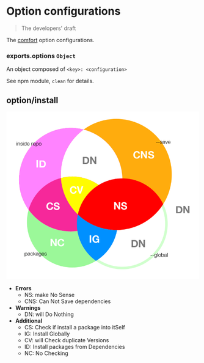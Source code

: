 # Option configurations

> The developers' draft

The [comfort](https://github.com/kaelzhang/node-comfort) option configurations. 

### exports.options `Object`

An object composed of `<key>: <configuration>`

See npm module, `clean` for details.


## option/install

![img](../../screenshots/option-install.png)

- **Errors**
  - NS: make No Sense
  - CNS: Can Not Save dependencies
- **Warnings**
  - DN: will Do Nothing
- **Additional**
  - CS: Check if install a package into itSelf
  - IG: Install Globally
  - CV: will Check duplicate Versions
  - ID: Install packages from Dependencies
  - NC: No Checking